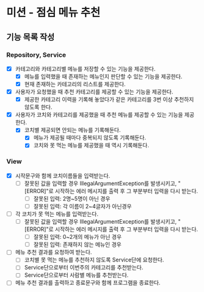 # 미션 - 점심 메뉴 추천

## 기능 목록 작성
### Repository, Service
- [x] 카테고리와 카테고리별 메뉴를 저장할 수 있는 기능을 제공한다.
  - [x] 메뉴를 입력했을 때 존재하는 메뉴인지 판단할 수 있는 기능을 제공한다.
  - [x] 현재 존재하는 카테고리의 리스트를 제공한다.
- [x] 사용자가 요청했을 때 추천 카테고리를 제공할 수 있는 기능을 제공한다.
  - [x] 제공한 카테고리 이력을 기록해 놓았다가 같은 카테고리를 3번 이상 추천하지 않도록 한다.
- [x] 사용자가 코치와 카테고리를 제공했을 때 추천 메뉴를 제공할 수 있는 기능을 제공한다.
  - [x] 코치별 제공되면 안되는 메뉴를 기록해둔다.
    - [x] 메뉴가 제공될 때마다 중복되지 않도록 기록해둔다.
    - [x] 코치와 못 먹는 메뉴를 제공했을 때 역시 기록해둔다.

### View
- [x] 시작문구와 함께 코치이름들을 입력받는다.
  - [ ] 잘못된 값을 입력할 경우 IllegalArgumentException를 발생시키고, "[ERROR]"로 시작하는 에러 메시지를 출력 후 그 부분부터 입력을 다시 받는다.
    - [ ] 잘못된 입력: 2명~5명이 아닌 경우
    - [ ] 잘못된 입력: 각 이름이 2~4글자가 아닌경우
- [ ] 각 코치가 못 먹는 메뉴를 입력받는다.
  - [ ] 잘못된 값을 입력할 경우 IllegalArgumentException를 발생시키고, "[ERROR]"로 시작하는 에러 메시지를 출력 후 그 부분부터 입력을 다시 받는다.
    - [ ] 잘못된 입력: 0~2개의 메뉴가 아닌 경우
    - [ ] 잘못된 입력: 존재하지 않는 메뉴인 경우
- [ ] 메뉴 추천 결과를 요청하여 받는다.
  - [ ] 코치별 못 먹는 메뉴를 추천하지 않도록 Service단에 요청한다.
  - [ ] Service단으로부터 이번주의 카테고리를 추천받는다.
  - [ ] Service단으로부터 사람별 메뉴를 추천받는다.
- [ ] 메뉴 추천 결과를 출력하고 종료문구와 함께 프로그램을 종료한다.